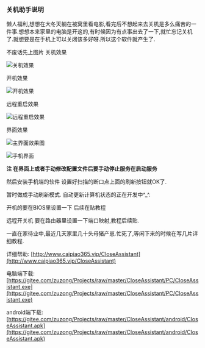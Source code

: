 ### 关机助手说明


懒人福利,想想在大冬天躺在被窝里看电影,看完后不想起来去关机是多么痛苦的一件事.想想本来家里的电脑是开这的,有时候因为有点事出去了一下,就忙忘记关机了.就想要是在手机上可以关闭该多好呀.所以这个软件就产生了.



 不废话先上图片 
    关机效果
	
![关机效果](https://gitee.com/zuzong/Projects/raw/master/CloseAssistant/gif/1.gif "关机效果")   
 
 开机效果

![开机效果](https://gitee.com/zuzong/Projects/raw/master/CloseAssistant/gif/2.gif "开机效果")  

远程重启效果

![远程重启效果](https://gitee.com/zuzong/Projects/raw/master/CloseAssistant/gif/3.gif "远程重启效果")  



界面效果

![主界面效果图](http://www.caipiao365.vip/static/upload/20180324/1521874138203027301.png "主界面效果图")

![手机界面](http://www.caipiao365.vip/static/upload/20180324/1521874150572258832.png "手机界面")

**注 在界面上或者手动修改配置文件后要手动停止服务在启动服务**
 
 
 然后安装手机端的软件&nbsp;设置好扫描的断口点上面的刷新按钮就OK了.
  
暂时做成手动刷新模式.&nbsp;自动更新计算机状态的正在开发中^_^.
	
开机的要在BIOS里设置一下&nbsp;后续在贴教程

远程开关机&nbsp;要在路由器里设置一下端口映射,教程后续贴.

   一直在家待业中,最近几天家里几十头母猪产崽.忙死了,等闲下来的时候在写几片详细教程.
	
 

详细帮助: [http://www.caipiao365.vip/CloseAssistant](http://www.caipiao365.vip/CloseAssistant) 


电脑端下载:    [https://gitee.com/zuzong/Projects/raw/master/CloseAssistant/PC/CloseAssistant.exe](https://gitee.com/zuzong/Projects/raw/master/CloseAssistant/PC/CloseAssistant.exe)


android端下载:    [https://gitee.com/zuzong/Projects/raw/master/CloseAssistant/android/CloseAssistant.apk](https://gitee.com/zuzong/Projects/raw/master/CloseAssistant/android/CloseAssistant.apk)